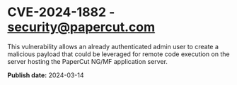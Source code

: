 # CVE-2024-1882 - security@papercut.com

This vulnerability allows an already authenticated admin user to create a malicious payload that could be leveraged for remote code execution on the server hosting the PaperCut NG/MF application server.


**Publish date:** 2024-03-14
